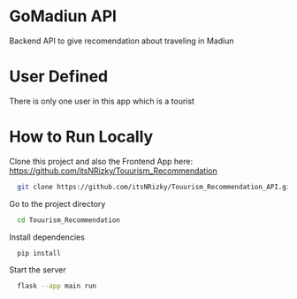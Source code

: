 # **GoMadiun API**
Backend API to give recomendation about traveling in Madiun

# User Defined
There is only one user in this app which is a tourist

# How to Run Locally
Clone this project and also the Frontend App here: https://github.com/itsNRizky/Touurism_Recommendation
```bash
  git clone https://github.com/itsNRizky/Touurism_Recommendation_API.git
```

Go to the project directory

```bash
  cd Touurism_Recommendation
```

Install dependencies

```bash
  pip install
```

Start the server

```bash
  flask --app main run
```

